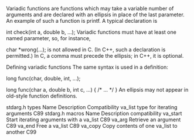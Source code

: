 Variadic functions are functions which may take a variable number of arguments and are declared with an ellipsis in place of the last parameter. An example of such a function is printf. A typical declaration is

int check(int a, double b, ...);
Variadic functions must have at least one named parameter, so, for instance,

char *wrong(...);
is not allowed in C. (In C++, such a declaration is permitted.) In C, a comma must precede the ellipsis; in C++, it is optional.

Defining variadic functions
The same syntax is used in a definition:

long func(char, double, int, ...);

long func(char a, double b, int c, ...)
{
    /* ... */
}
An ellipsis may not appear in old-style function definitions.

stdarg.h types
Name	Description	Compatibility
va_list	type for iterating arguments	C89
stdarg.h macros
Name	Description	compatibility
va_start	Start iterating arguments with a va_list	C89
va_arg	Retrieve an argument	C89
va_end	Free a va_list	C89
va_copy	Copy contents of one va_list to another	C99

